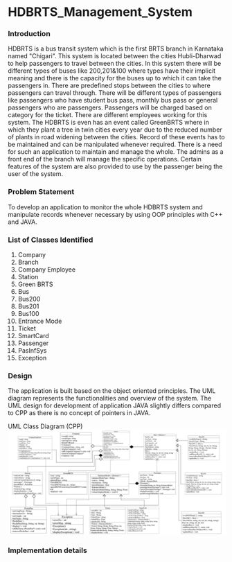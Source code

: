 # HDBRTS_Management_System
### Introduction
HDBRTS is a bus transit system which is the first BRTS branch in Karnataka named "Chigari". 
This system is located between the cities Hubli-Dharwad to help passengers to travel between the cities. 
In this system there will be different types of buses like 200,201&100 where types have their implicit meaning and there is the capacity for the buses up to which it can take the passengers in. 
There are predefined stops between the cities to where passengers can travel through. 
There will be different types of passengers like passengers who have student bus pass, monthly bus pass or general passengers who are passengers. 
Passengers will be charged based on category for the ticket. There are different employees working for this system. 
The HDBRTS is even has an event called GreenBRTS where in which they plant a tree in twin cities every year due to the reduced number of plants in road widening between the cities.
Record of these events has to be maintained and can be manipulated whenever required. There is a need for such an application to maintain and manage the whole. 
The admins as a front end of the branch will manage the specific operations. Certain features of the system are also provided to use by the passenger being the user of the system.

### Problem Statement
To develop an application to monitor the whole HDBRTS system and manipulate records whenever necessary by using OOP principles with C++ and JAVA.

### List of Classes Identified
1. Company
2. Branch
3. Company Employee
4. Station
5. Green BRTS
6. Bus
7. Bus200
8. Bus201
9. Bus100
10. Entrance Mode
11. Ticket
12. SmartCard
13. Passenger
14. PasInfSys
15. Exception

### Design
The application is built based on the object oriented principles. The UML diagram represents the functionalities and overview of the system. 
The UML design for development of application JAVA slightly differs compared to CPP as there is no concept of pointers in JAVA.

UML Class Diagram (CPP)
![alt text](https://github.com/BasavarajMS11/HDBRTS_Management_System/blob/master/Image/Class_Diagram/CPP_UML_CLASS_DIAGRAM.JPG?raw=true)


### Implementation details
